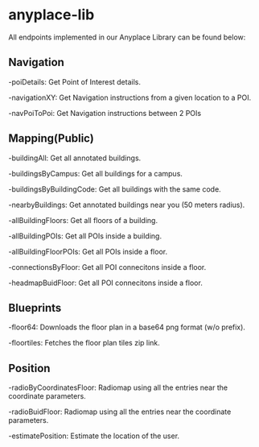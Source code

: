 # anyplace-lib
All endpoints implemented in our Anyplace Library can be found below:

Navigation
----------
-poiDetails: Get Point of Interest details.

-navigationXY: Get Navigation instructions from a given	location to a POI.

-navPoiToPoi: Get Navigation instructions between 2	POIs

Mapping(Public)
---------------
-buildingAll: Get all annotated buildings.

-buildingsByCampus: Get all buildings for a campus.

-buildingsByBuildingCode: Get all buildings with the same code.

-nearbyBuildings: Get annotated buildings near you (50 meters radius).

-allBuildingFloors: Get all floors of a building.

-allBuildingPOIs: Get all POIs inside a building.

-allBuildingFloorPOIs: Get all POIs inside a floor.

-connectionsByFloor: Get all POI connecitons inside a floor.

-headmapBuidFloor: Get all POI connecitons inside a floor.

Blueprints
----------
-floor64: Downloads the floor plan in a base64 png format (w/o prefix).

-floortiles: Fetches the floor plan tiles zip link.

Position
--------
-radioByCoordinatesFloor: Radiomap using all the entries near the coordinate parameters.

-radioBuidFloor: Radiomap using all the entries near the coordinate parameters.

-estimatePosition: Estimate the location of the user.
